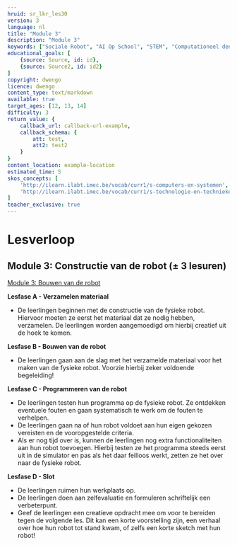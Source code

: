 ```yaml
---
hruid: sr_lkr_les30
version: 3
language: nl
title: "Module 3"
description: "Module 3"
keywords: ["Sociale Robot", "AI Op School", "STEM", "Computationeel denken", "Grafisch programmeren"]
educational_goals: [
    {source: Source, id: id}, 
    {source: Source2, id: id2}
]
copyright: dwengo
licence: dwengo
content_type: text/markdown
available: true
target_ages: [12, 13, 14]
difficulty: 3
return_value: {
    callback_url: callback-url-example,
    callback_schema: {
        att: test,
        att2: test2
    }
}
content_location: example-location
estimated_time: 5
skos_concepts: [
    'http://ilearn.ilabt.imec.be/vocab/curr1/s-computers-en-systemen', 
    'http://ilearn.ilabt.imec.be/vocab/curr1/s-technologie-en-technieken'
]
teacher_exclusive: true
---
```


# Lesverloop
## Module 3: Constructie van de robot (± 3 lesuren)
[Module 3: Bouwen van de robot](https://www.dwengo.org/socialerobot3 "Module 3")  

**Lesfase A - Verzamelen materiaal**
* De leerlingen beginnen met de constructie van de fysieke robot. Hiervoor moeten ze eerst het materiaal dat ze nodig hebben, verzamelen. De leerlingen worden aangemoedigd om hierbij creatief uit de hoek te komen.


**Lesfase B - Bouwen van de robot**
* De leerlingen gaan aan de slag met het verzamelde materiaal voor het maken van de fysieke robot. Voorzie hierbij zeker voldoende begeleiding!


**Lesfase C - Programmeren van de robot**
* De leerlingen testen hun programma op de fysieke robot. Ze ontdekken eventuele fouten en gaan systematisch te werk om de fouten te verhelpen.
* De leerlingen gaan na of hun robot voldoet aan hun eigen gekozen vereisten en de vooropgestelde criteria.
* Als er nog tijd over is, kunnen de leerlingen nog extra functionaliteiten aan hun robot toevoegen. Hierbij testen ze het programma steeds eerst uit in de simulator en pas als het daar feilloos werkt, zetten ze het over naar de fysieke robot.


**Lesfase D - Slot**
* De leerlingen ruimen hun werkplaats op.
* De leerlingen doen aan zelfevaluatie en formuleren schriftelijk een verbeterpunt.
* Geef de leerlingen een creatieve opdracht mee om voor te bereiden tegen de volgende les. Dit kan een korte voorstelling zijn, een verhaal over hoe hun robot tot stand kwam, of zelfs een korte sketch met hun robot!